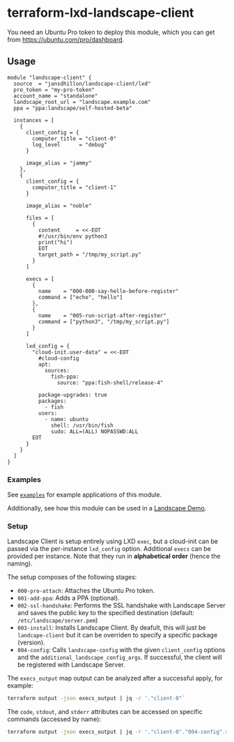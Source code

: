 # terraform-lxd-landscape-client

You need an Ubuntu Pro token to deploy this module, which you can get from <https://ubuntu.com/pro/dashboard>.

## Usage

```hcl
module "landscape-client" {
  source  = "jansdhillon/landscape-client/lxd"
  pro_token = "my-pro-token"
  account_name = "standalone"
  landscape_root_url = "landscape.example.com"
  ppa = "ppa:landscape/self-hosted-beta"

  instances = [
    {
      client_config = {
        computer_title = "client-0"
        log_level      = "debug"
      }

      image_alias = "jammy"
    },
    {
      client_config = {
        computer_title = "client-1"
      }

      image_alias = "noble"

      files = [
        {
          content     = <<-EOT
          #!/usr/bin/env python3
          print("hi")
          EOT
          target_path = "/tmp/my_script.py"
        }
      ]

      execs = [
        {
          name    = "000-000-say-hello-before-register"
          command = ["echo", "hello"]
        },
        {
          name    = "005-run-script-after-register"
          command = ["python3", "/tmp/my_script.py"]
        }
      ]

      lxd_config = {
        "cloud-init.user-data" = <<-EOT
          #cloud-config
          apt:
            sources:
              fish-ppa:
                source: "ppa:fish-shell/release-4"

          package-upgrades: true
          packages:
            - fish
          users:
            - name: ubuntu
              shell: /usr/bin/fish
              sudo: ALL=(ALL) NOPASSWD:ALL
        EOT
      }
    }
  ]
}
```

### Examples

See [`examples`](https://github.com/jansdhillon/terraform-lxd-landscape-client/tree/main/examples) for example applications of this module.

Additionally, see how this module can be used in a [Landscape Demo](https://github.com/jansdhillon/landscape-demo/blob/main/client/main.tf).

### Setup

Landscape Client is setup entirely using LXD `exec`, but a cloud-init can be passed via the per-instance `lxd_config` option. Additional `execs` can be provided per instance. Note that they run in **alphabetical order** (hence the naming).

The setup composes of the following stages:

- `000-pro-attach`: Attaches the Ubuntu Pro token.
- `001-add-ppa`: Adds a PPA (optional).
- `002-ssl-handshake`: Performs the SSL handshake with Landscape Server and saves the public key to the specified destination (default: `/etc/landscape/server.pem`)
- `003-install`: Installs Landscape Client. By deafult, this will just be `landcape-client` but it can be overriden to specify a specific package (version).
- `004-config`: Calls `landscape-config` with the given `client_config` options and the `additional_landscape_config_args`. If successful, the client will be registered with Landscape Server.

The `execs_output` map output can be analyzed after a successful apply, for example:

```sh
terraform output -json execs_output | jq -r '."client-0"`
```

The `code`, `stdout`, and `stderr` attributes can be accessed on specific commands (accessed by name):

```sh
terraform output -json execs_output | jq -r '."client-0"."004-config".stderr'
```
